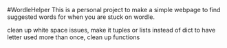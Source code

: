 #WordleHelper
This is a personal project to make a simple webpage to find suggested words for when you are stuck on wordle.
 
clean up white space issues, make it tuples or lists instead of dict to have letter used more than once, clean up functions 

